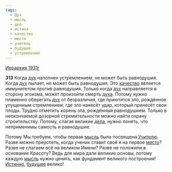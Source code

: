 ```yaml
---
tags:
  - Дух
  - мысль
  - дел
  - истина
  - качество
  - место
  - учитель
  - будущее
  - устремление
---
```


[Иерархия 1931г](https://127.0.0.1:4002/agni/1931)

___313___
Когда [дух](../../../tags/#Дух) наполнен устремлением, не может быть равнодушия. Когда [дух](../../../tags/#Дух) пылает, не может быть равнодушия. Это [качество](../../../tags/#качество) является иммунитетом против равнодушия. Только когда [дух](../../../tags/#Дух) направляется в сторону эгоизма, может произойти смерть [духа](../../../tags/#Дух). Потому нужно пламенно оберегать [дух](../../../tags/#Дух) от безразличия, где приютится зло, рождённое упущенным стремлением; где зло нанесёт удар, который принесёт свои плоды. Трудно отметить корень зла, рождённый равнодушием. Только в нескончаемой дозорной стремительности можно найти охрану строительству. Потому, слагая великие [дела](../../../tags/#дел), нужно понять, что неприменимы самость и равнодушие.   

Потому Мы требуем, чтобы первая [мысль](../../../tags/#мысль) была посвящена [Учителю](../../../tags/#учитель). Разве можно преуспеть, когда ученик ставит своё я на первое [место](../../../tags/#место)? Разве не слагаем всё на великом Имени? Разве не положили в основание Красоту? Ведь для мира дали великие основы, потому каждую [мысль](../../../tags/#мысль) нужно ценить, как фундамент великого построения! [Истинно](../../../tags/#истина), [будущее](../../../tags/#будущее) велико!   

